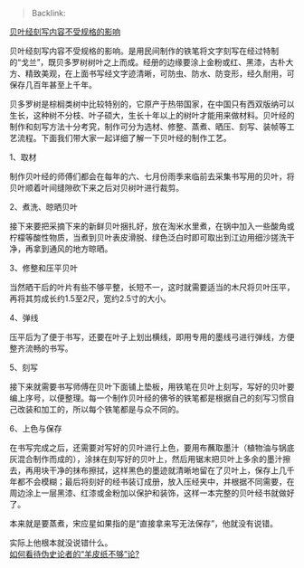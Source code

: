 > Backlink: 

[贝叶经刻写内容不受规格的影响](https://www.zhihu.com/pin/1719007610685038592?native=0)

贝叶经刻写内容不受规格的影响。是用民间制作的铁笔将文字刻写在经过特制的“戈兰”，既贝多罗树树叶之上而成。经册的边缘要涂上金粉或红、黑漆，古朴大方、精致美观，在上面书写经文字迹清晰，可防虫、防水、防变形，经久耐用，可保存几百年甚至上千年。  
  
贝多罗树是棕榈类树中比较特别的，它原产于热带国家，在中国只有西双版纳可以生长，这种树不分枝、叶子硕大，生长十年以上的树叶才能用来做材料。贝叶经的制作和刻写方法十分考究，制作可分为选材、修整、蒸煮、晒压、刻写、装帧等工艺流程。下面我们带大家一起详细了解一下贝叶经的制作工艺。  
  
1、取材  
  
制作贝叶经的师傅们都会在每年的六、七月份雨季来临前去采集书写用的贝叶，将贝叶顺着叶间缝隙砍下来之后对贝树叶进行裁剪。  
  
2、煮洗、晾晒贝叶  
  
接下来要把采摘下来的新鲜贝叶捆扎好，放在淘米水里煮，在锅中加入一些酸角或柠檬等酸性物质，当煮到贝叶表皮滑脱、绿色泛白时即可取出到江边用细沙搓洗干净，再拿到通风的地方晾晒。  
  
3、修整和压平贝叶  
  
当然晒干后的叶片有些不够平整，长短不一，这时就需要适当的木尺将贝叶压平，再将其剪成长约1.5至2尺，宽约2.5寸的大小。  
  
4、弹线  
  
压平后为了便于书写，还要在叶子上划出横线，即用专用的墨线弓进行弹线，方便整齐流畅的书写。  
  
5、刻写  
  
接下来就需要书写师傅在贝叶下面铺上垫板，用铁笔在贝叶上刻写，写好的贝叶要编上序号，以便整理。每一个制作贝叶经的佛爷的铁笔都是根据自己的刻写习惯自己改装和加工的，所以每个铁笔都是与众不同的。  
  
6、上色与保存  
  
在书写完成之后，还需要对写好的贝叶进行上色，要用布蘸取墨汁（植物油与锅底灰混合制作而成的），涂抹在刻写好的贝叶上，然后用锯末把贝叶上多余的墨汁擦去，再用块干净的抹布擦拭，这样黑色的墨迹就清晰地留在了贝叶上，保存上几千年都不会模糊；最后将刻好的经书装订成册，放入压经夹中，并根据不同需要，在周边涂上一层黑漆、红漆或金粉加以保护和装饰，这样一本完整的贝叶经书就做好了。  
  
本来就是要蒸煮，宋应星如果指的是“直接拿来写无法保存”，他就没有说错。  
  
实际上他根本就没说错什么。  
[如何看待伪史论者的“羊皮纸不够”论?](https://www.zhihu.com/question/629622901/answer/3324791201)
